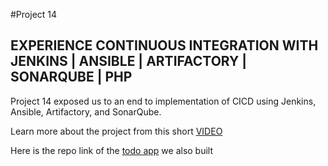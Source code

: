 
#Project 14

## EXPERIENCE CONTINUOUS INTEGRATION WITH JENKINS | ANSIBLE | ARTIFACTORY | SONARQUBE | PHP

Project 14 exposed us to an end to implementation of CICD using Jenkins, Ansible, Artifactory, and SonarQube.

Learn more about the project from this short [VIDEO](https://www.youtube.com/watch?v=mhl2kHGv8wk&t=54s)

Here is the repo link of the [todo app](https://github.com/uzukwujp/php-todo) we also built

